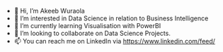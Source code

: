 - 👋 Hi, I’m Akeeb Wuraola
- 👀 I’m interested in Data Science in relation to Business Intelligence
- 🌱 I’m currently learning Visualisation with PowerBI
- 💞️ I’m looking to collaborate on Data Science Projects.
- 📫 You can reach me on LinkedIn via https://www.linkedin.com/feed/

<!---
Goldmide/Goldmide is a ✨ special ✨ repository because its `README.md` (this file) appears on your GitHub profile.
You can click the Preview link to take a look at your changes.
--->
